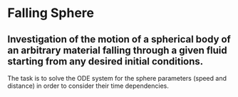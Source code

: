 # Falling Sphere

## Investigation of the motion of a spherical body of an arbitrary material falling through a given fluid starting from any desired initial conditions.

The task is to solve the ODE system for the sphere parameters (speed and distance) in order to consider their time dependencies.
